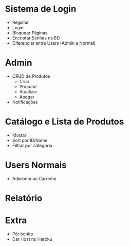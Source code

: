 # Sistema de Login
- Registar
- Login
- Bloquear Páginas
- Encriptar Senhas na BD
- Diferenciar entre Users (Admin e Normal)


# Admin
- CRUD de Produtos
    - Criar
    - Procurar
    - Atualizar
    - Apagar
- Notificações
  

# Catálogo e Lista de Produtos
- Mostar 
- Sort por ID/Nome
- Filtrar por categoria

# Users Normais
- Adicionar ao Carrinho

# Relatório

# Extra
- Pôr bonito
- Dar Host no Heroku

